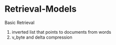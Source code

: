 # Retrieval-Models

Basic Retrieval

1. inverted list that points to documents from words
2. v_byte and delta compression
